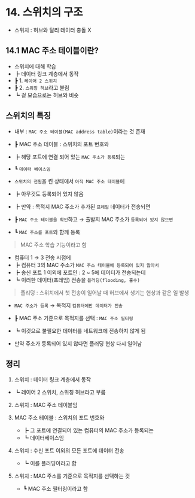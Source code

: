 # 14. 스위치의 구조

- 스위치 : 허브와 달리 데이터 충돌 X

## 14.1 MAC 주소 테이블이란?

- 스위치에 대해 학습
- ┣ 데이터 링크 계층에서 동작
- ┣ 1. `레이어 2 스위치`
- ┣ 2. `스위칭 허브`라고 불림
- ┗ 겉 모습으로는 허브와 비슷

## 스위치의 특징

- 내부 : `MAC 주소 테이블(MAC address table)`이라는 것 존재
- ┣ MAC 주소 테이블 : 스위치의 포트 번호와
- ┣ 해당 포트에 연결 되어 있는 `MAC 주소가 등록`되는
- ┗ `데이터 베이스임`

- `스위치의 전원`을 켠 상태에서 `아직 MAC 주소 테이블`에
- ┣ 아무것도 등록되어 있지 않음
- ┣ 만약 : 목적지 MAC 주소가 추가된 `프레임` 데이터가 전송되면
- ┣ `MAC 주소 테이블을 확인`하고 → 출발지 MAC 주소가 `등록되어 있지 않으면`
- ┗ `MAC 주소를 포트`와 함께 등록

> MAC 주소 학습 기능이라고 함

- 컴퓨터 1 → 3 전송 시점에
- ┣ 컴퓨터 3의 MAC 주소가 `MAC 주소 테이블에 등록되어 있지 않아서`
- ┣ 송신 포트 1 이외에 포트인 : 2 ~ 5에 데이터가 전송되는데
- ┗ 이러한 데이터(프레임) 전송을 `플러딩(flooding, 홍수)`

> 플리덩 : 스위치에서 첫 전송이 일어날 때
> 허브에서 생기는 현상과 같은 일 발생

- `MAC 주소가 등록` → 목적지 `컴퓨터에만 데이터가 전송`
- ┣ MAC 주소 기준으로 목적지를 선택 : `MAC 주소 필터링`
- ┗ 이것으로 불필요한 데이터를 네트워크에 전송하지 않게 됨

- 만약 주소가 등록되어 있지 않다면 플러딩 현상 다시 일어남

## 정리

1. 스위치 : 데이터 링크 계층에서 동작

- ┗ 레이어 2 스위치, 스위칭 허브라고 부름

2. 스위치 : MAC 주소 테이블임

3. MAC 주소 테이블 : 스위치의 포트 번호와

   - ┣ 그 포트에 연결되어 있는 컴퓨터의 MAC 주소가 등록되는
   - ┗ 데이터베이스임

4. 스위치 : 수신 포트 이외의 모든 포트에 데이터 전송

   - ┗ 이를 플러딩이라고 함

5. 스위치 : MAC 주소를 기준으로 목적지를 선택하는 것
   - ┗ MAC 주소 필터링이라고 함

